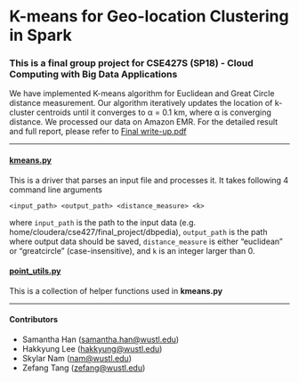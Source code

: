 # K-means for Geo-location Clustering in Spark

### This is a final group project for CSE427S (SP18) - Cloud Computing with Big Data Applications

We have implemented K-means algorithm for Euclidean and Great Circle distance measurement. Our algorithm iteratively updates the location of k-cluster centroids until it converges to α = 0.1 km, where α is converging distance. We processed our data on Amazon EMR. For the detailed result and full report, please refer to [Final write-up.pdf](https://github.com/SamanthaSHan/geocluster-kmeans-pyspark/blob/master/Final%20Write-up.pdf)

------

#### [kmeans.py](https://github.com/SamanthaSHan/geocluster-kmeans-pyspark/blob/master/kmeans.py)

This is a driver that parses an input file and processes it. It takes following 4 command line arguments

    <input_path> <output_path> <distance_measure> <k>
where `input_path` is the path to the input data (e.g. home/cloudera/cse427/final_project/dbpedia), `output_path` is the path where output data should be saved, `distance_measure` is either “euclidean” or “greatcircle” (case-insensitive), and `k` is an integer larger than 0.

#### [point\_utils.py](https://github.com/SamanthaSHan/geocluster-kmeans-pyspark/blob/master/point_utils.py)


This is a collection of helper functions used in **kmeans.py** 

------
#### Contributors

* Samantha Han (samantha.han@wustl.edu)
* Hakkyung Lee (hakkyung@wustl.edu)
* Skylar Nam (nam@wustl.edu)
* Zefang Tang (zefang@wustl.edu)
